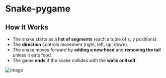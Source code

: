 # Snake-pygame
## How It Works

- The snake starts as a **list of segments** (each a tuple of x, y positions).  
- The **direction** controls movement (right, left, up, down).  
- The snake moves forward by **adding a new head** and **removing the tail** unless it eats food.  
- The game **ends** if the snake collides with the **walls or itself**.  

![image](https://github.com/user-attachments/assets/0897efc3-7adc-4137-b7aa-b3d999d1aad9)
